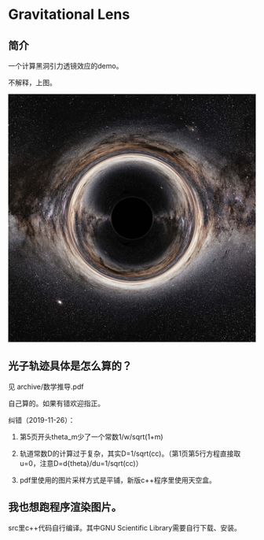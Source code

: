 # Gravitational Lens

## 简介

一个计算黑洞引力透镜效应的demo。

不解释，上图。

![Icon](https://github.com/yuchenxi2000/gravitational-lens/blob/master/pics/res6000-r800-d50-small.jpg)

## 光子轨迹具体是怎么算的？

见 archive/数学推导.pdf

自己算的。如果有错欢迎指正。

纠错（2019-11-26）：

1. 第5页开头theta_m少了一个常数1/w/sqrt(1+m)

2. 轨道常数D的计算过于复杂，其实D=1/sqrt(cc)。（第1页第5行方程直接取u=0，注意D=d{theta}/du=1/sqrt(cc)）
3. pdf里使用的图片采样方式是平铺，新版c++程序里使用天空盒。

## 我也想跑程序渲染图片。

src里c++代码自行编译。其中GNU Scientific Library需要自行下载、安装。

